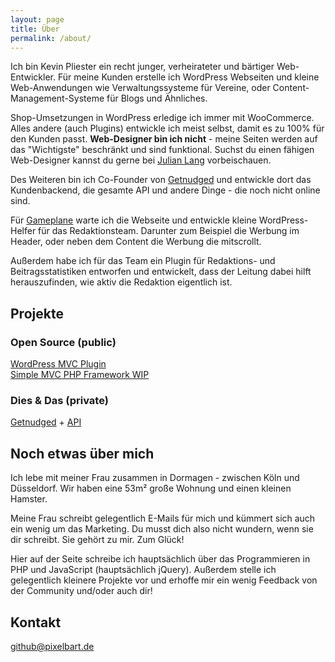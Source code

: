 ```yaml
---
layout: page
title: Über
permalink: /about/
---
```


Ich bin Kevin Pliester ein recht junger, verheirateter und bärtiger Web-Entwickler. Für meine Kunden erstelle ich WordPress Webseiten und kleine Web-Anwendungen wie Verwaltungssysteme für Vereine, oder Content-Management-Systeme für Blogs und Ähnliches.

Shop-Umsetzungen in WordPress erledige ich immer mit WooCommerce. Alles andere (auch Plugins) entwickle ich meist selbst, damit es zu 100% für den Kunden passt. **Web-Designer bin ich nicht** - meine Seiten werden auf das "Wichtigste" beschränkt und sind funktional. Suchst du einen fähigen Web-Designer kannst du gerne bei [Julian Lang](http://jl-webservice.de) vorbeischauen.

Des Weiteren bin ich Co-Founder von [Getnudged](https://getnudged.de) und entwickle dort das Kundenbackend, die gesamte API und andere Dinge - die noch nicht online sind.

Für [Gameplane](http://gameplane.de) warte ich die Webseite und entwickle kleine WordPress-Helfer für das Redaktionsteam. Darunter zum Beispiel die Werbung im Header, oder neben dem Content die Werbung die mitscrollt. 

Außerdem habe ich für das Team ein Plugin für Redaktions- und Beitragsstatistiken entworfen und entwickelt, dass der Leitung dabei hilft herauszufinden, wie aktiv die Redaktion eigentlich ist.

## Projekte

### Open Source (public)

[WordPress MVC Plugin](https://github.com/pixelbart/MVC)  
[Simple MVC PHP Framework WIP](https://github.com/pixelbart/framework)  

### Dies & Das (private)

[Getnudged](https://getnudged.de) + [API](http://docs.getnudged.apiary.io)

## Noch etwas über mich

Ich lebe mit meiner Frau zusammen in Dormagen - zwischen Köln und Düsseldorf. Wir haben eine 53m² große Wohnung und einen kleinen Hamster.

Meine Frau schreibt gelegentlich E-Mails für mich und kümmert sich auch ein wenig um das Marketing. Du musst dich also nicht wundern, wenn sie dir schreibt. Sie gehört zu mir. Zum Glück!

Hier auf der Seite schreibe ich hauptsächlich über das Programmieren in PHP und JavaScript (hauptsächlich jQuery). Außerdem stelle ich gelegentlich kleinere Projekte vor und erhoffe mir ein wenig Feedback von der Community und/oder auch dir!

## Kontakt

[github@pixelbart.de](mailto:github@pixelbart.de)

